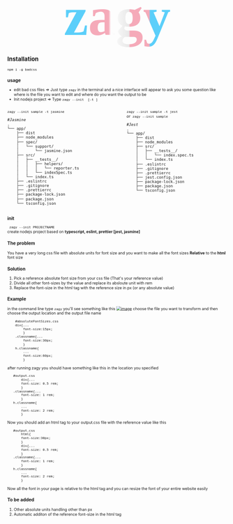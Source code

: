 <svg fill="none" viewBox="0 0 800 10000" width="800" height="100%" xmlns="http://www.w3.org/2000/svg">
<foreignObject width="100%" height="100%">
<style>
@import url('https://fonts.googleapis.com/css2?family=Great+Vibes&display=swap');
.main-header{
font-family: 'Great Vibes', cursive;
font-size:200px;
width:fit-content;
margin:auto;
background: rgb(91,207,250);
background: linear-gradient(90deg, rgba(91,207,250,1) 0%, rgba(91,207,250,1) 22%, rgba(245,170,185,1) 23%, rgba(245,170,185,1) 42%, rgba(254,254,254,1) 44%, rgba(232,232,232,1) 61%, rgba(245,170,185,1) 62%, rgba(245,170,185,1) 80%, rgba(91,207,250,1) 81%, rgba(91,207,250,1) 100%);
  -webkit-background-clip: text;
  -webkit-text-fill-color: transparent;
}

</style>

<h1 class="main-header">zagy</h1>

 <h2> Installation</h2>
<code>npm i -g badcss</code>
<h3 classname="usage">usage</h3>

<ul>
<li> edit bad css files => Just type <code>zagy</code> in the terminal and a nice interface will appear to ask you some question like where is the file you want to edit and where do you want the output to be</li>

<li>Init nodejs project => Type <code>zagy --init <foldername> [-t <jest|jasmine>]</code></li>
</ul>
<br/>
<div style="display:flex; justify-content:space-between;">
<div>
<code>zagy --init sample -t jasmine</code>
<pre style="display:inline-block; background-color:transparent;">
<em>#Jasmine</em>
.
└── app/
    ├── dist
    ├── node_modules
    ├── spec/
    │   └── support/
    │       └── jasmine.json
    ├── src/
    │   ├── __tests__/
    │   │   ├── helpers/
    │   │   │   └── reporter.ts
    │   │   └── indexSpec.ts
    │   └── index.ts
    ├── .eslintrc
    ├── .gitignore
    ├── .prettierrc
    ├── package-lock.json
    ├── package.json
    └── tsconfig.json
</pre>
</div>
<div>
<code>zagy --init sample -t jest</code><br/>
<em>or</em>&nbsp;
<code>zagy --init sample</code>
<pre style="display:inline-block; background-color:transparent;">
<em>#Jest</em>
.
└── app/
    ├── dist
    ├── node_modules
    ├── src/
    │   ├── __tests__/
    │   │   └── index.spec.ts
    │   └── index.ts
    ├── .eslintrc
    ├── .gitignore
    ├── .prettierrc
    ├── jest.config.json
    ├── package-lock.json
    ├── package.json
    └── tsconfig.json
</pre>
</div>

</div>


### init
`` zagy --init PROJECTNAME`` <br/>
create nodejs project based on **typescript, eslint, prettier [jest, jasmine]**
### The problem
You have a very long css file with absolute units for font size and you want to make all the font sizes **Relative** to the **html** font size
### Solution

 1. Pick a reference absolute font size from your css file (That's your reference value)
 2. Divide all other font-sizes by the value and replace its absloute unit with rem
 3. Replace the font-size in the html tag with the reference size in px (or any absolute value)
 
 ### Example
in the command line type ``zagy``
you'll see something like this
<a href="https://im.ge/i/OntPFP"><img src="https://i.im.ge/2022/09/10/OntPFP.image.png" alt="image" border="0"></a>
choose the file you want to transform and then choose the output location and the output file name
```
    #absoluteFontSizes.css
    div{...
	    font-size:15px;
	    }
	.classname{...
		font-size:30px;
		}
	h.classname{
		...
		font-size:60px;
		}
```
 after running zagy you should have something like this in the location you specified 
 ```
    #output.css
        div{...
	    font-size: 0.5 rem;
	    }
	.classname{...
		font-size: 1 rem;
		}
	h.classname{
		...
		font-size: 2 rem;
		}
 ```
Now you should add an html tag to your output.css file with the reference value like this
 ```
    #output.css
	    html{
	    font-size:30px;
	    }
        div{...
	    font-size: 0.5 rem;
	    }
	.classname{...
		font-size: 1 rem;
		}
	h.classname{
		...
		font-size: 2 rem;
		}

 ```
Now all the font in your page is relative to the html tag and you can resize the font of your entire website easily

### To be added
 

 1. Other absolute units handling other than px
 2. Automatic additon of the reference font-size in the html tag
